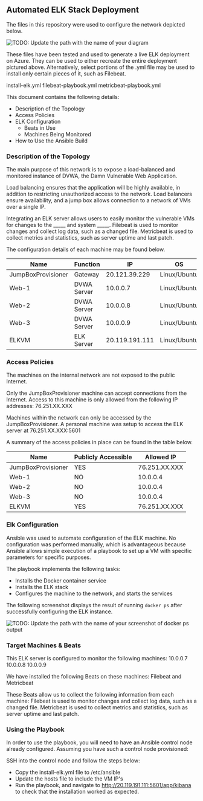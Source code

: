 ## Automated ELK Stack Deployment

The files in this repository were used to configure the network depicted below.

![TODO: Update the path with the name of your diagram](Images/diagram_filename.png)

These files have been tested and used to generate a live ELK deployment on Azure. They can be used to either recreate the entire deployment pictured above. Alternatively, select portions of the .yml file may be used to install only certain pieces of it, such as Filebeat.

  install-elk.yml filebeat-playbook.yml metricbeat-playbook.yml

This document contains the following details:
- Description of the Topology
- Access Policies
- ELK Configuration
  - Beats in Use
  - Machines Being Monitored
- How to Use the Ansible Build


### Description of the Topology

The main purpose of this network is to expose a load-balanced and monitored instance of DVWA, the Damn Vulnerable Web Application.

Load balancing ensures that the application will be highly available, in addition to restricting unauthorized access to the network.
Load balancers ensure availability, and a jump box allows connection to a network of VMs over a single IP.

Integrating an ELK server allows users to easily monitor the vulnerable VMs for changes to the _____ and system _____.
Filebeat is used to monitor changes and collect log data, such as a changed file. Metricbeat is used to collect metrics and statistics, such as server uptime and last patch.


The configuration details of each machine may be found below.

| Name               | Function    | IP             | OS           |
|--------------------|-------------|----------------|--------------|
| JumpBoxProvisioner | Gateway     | 20.121.39.229  | Linux/Ubuntu |
| Web-1              | DVWA Server | 10.0.0.7       | Linux/Ubuntu |
| Web-2              | DVWA Server | 10.0.0.8       | Linux/Ubuntu |
| Web-3              | DVWA Server | 10.0.0.9       | Linux/Ubuntu |
| ELKVM              | ELK Server  | 20.119.191.111 | Linux/Ubuntu |

### Access Policies

The machines on the internal network are not exposed to the public Internet. 

Only the JumpBoxProvisioner machine can accept connections from the Internet. Access to this machine is only allowed from the following IP addresses:
76.251.XX.XXX

Machines within the network can only be accessed by the JumpBoxProvisioner.
A personal machine was setup to access the ELK server at 76.251.XX.XXX:5601

A summary of the access policies in place can be found in the table below.

| Name               | Publicly Accessible | Allowed IP    |
|--------------------|---------------------|---------------|
| JumpBoxProvisioner | YES                 | 76.251.XX.XXX |
| Web-1              | NO                  | 10.0.0.4      |
| Web-2              | NO                  | 10.0.0.4      |
| Web-3              | NO                  | 10.0.0.4      |
| ELKVM              | YES                 | 76.251.XX.XXX |

### Elk Configuration

Ansible was used to automate configuration of the ELK machine. No configuration was performed manually, which is advantageous because Ansible allows simple execution of a playbook to set up a VM with specific parameters for specific purposes.

The playbook implements the following tasks:
- Installs the Docker container service
- Installs the ELK stack 
- Configures the machine to the network, and starts the services

The following screenshot displays the result of running `docker ps` after successfully configuring the ELK instance.

![TODO: Update the path with the name of your screenshot of docker ps output](Images/docker_ps_output.png)

### Target Machines & Beats
This ELK server is configured to monitor the following machines:
10.0.0.7 10.0.0.8 10.0.0.9

We have installed the following Beats on these machines:
Filebeat and Metricbeat

These Beats allow us to collect the following information from each machine:
Filebeat is used to monitor changes and collect log data, such as a changed file. Metricbeat is used to collect metrics and statistics, such as server uptime and last patch.

### Using the Playbook
In order to use the playbook, you will need to have an Ansible control node already configured. Assuming you have such a control node provisioned: 

SSH into the control node and follow the steps below:
- Copy the install-elk.yml file to /etc/ansible
- Update the hosts file to include the VM IP's 
- Run the playbook, and navigate to http://20.119.191.111:5601/app/kibana to check that the installation worked as expected.


